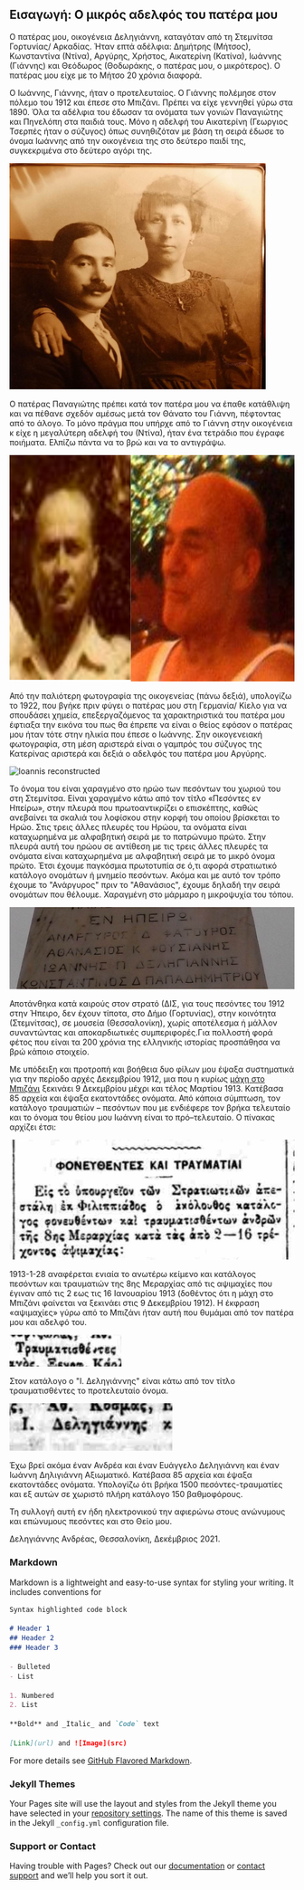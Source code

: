 ## Εισαγωγή: Ο μικρός αδελφός του πατέρα μου

Ο πατέρας μου, οικογένεια  Δεληγιάννη, καταγόταν από τη Στεμνίτσα Γορτυνίας/ Αρκαδίας. Ήταν επτά αδέλφια: Δημήτρης (Μήτσος), Κωνσταντίνα (Ντίνα), Αργύρης, Χρήστος, Αικατερίνη (Κατίνα), Ιωάννης (Γιάννης) και Θεόδωρος (Θοδωράκης, ο πατέρας μου, ο μικρότερος). Ο πατέρας μου είχε με το Μήτσο 20 χρόνια διαφορά.

Ο Ιωάννης, Γιάννης, ήταν ο προτελευταίος. Ο Γιάννης πολέμησε στον πόλεμο του 1912 και έπεσε στο Μπιζάνι. Πρέπει να είχε γεννηθεί γύρω στα 1890. Όλα τα αδέλφια του έδωσαν τα ονόματα των γονιών Παναγιώτης και Πηνελόπη στα παιδιά τους. Μόνο η αδελφή του Αικατερίνη (Γεωργιος Τσερπές ήταν ο σύζυγος) όπως συνηθιζόταν με βάση τη σειρά έδωσε το όνομα Ιωάννης από την οικογένεια της στο δεύτερο παιδί της, συγκεκριμένα στο δεύτερο αγόρι της. 

<img src="images/home_page_photo1.jpg" img height="400">

Ο πατέρας Παναγιώτης πρέπει κατά τον πατέρα μου να έπαθε κατάθλιψη και να πέθανε σχεδόν αμέσως μετά τον Θάνατο του Γιάννη, πέφτοντας από το άλογο. Το μόνο πράγμα που υπήρχε από το Γιάννη στην οικογένεια κ είχε η μεγαλύτερη αδελφή του (Ντίνα), ήταν ένα  τετράδιο που έγραφε ποιήματα. Ελπίζω πάντα να το βρώ και να το αντιγράψω. 

<img src="images/home_page_photo2.jpg" img height="400">

Από την παλιότερη φωτογραφία  της οικογενείας (πάνω δεξιά), υπολογίζω το 1922, που βγήκε πριν φύγει ο πατέρας μου στη Γερμανία/ Κίελο για να σπουδάσει χημεία, επεξεργαζόμενος τα χαρακτηριστικά του πατέρα μου έφτιαξα την εικόνα του πως θα έπρεπε να είναι ο θείος εφόσον ο πατέρας μου ήταν τότε στην ηλικία που έπεσε ο Ιωάννης. Σην οικογενειακή φωτογραφία, στη μέση αριστερά είναι ο γαμπρός του σύζυγος της Κατερίνας αριστερά και δεξιά ο αδελφός του πατέρα μου Αργύρης.

![Ioannis reconstructed](images/home_page_photo3.png)

Το όνομα του είναι χαραγμένο στο ηρώο των πεσόντων του χωριού του στη Στεμνίτσα. Είναι χαραγμένο κάτω από τον τίτλο  «Πεσόντες εν Ηπείρω», στην πλευρά που πρωτοαντικρίζει ο επισκέπτης, καθώς ανεβαίνει τα σκαλιά του λοφίσκου στην κορφή του οποίου βρίσκεται το Ηρώο. Στις τρεις άλλες πλευρές του Ηρώου, τα ονόματα είναι καταχωρημένα με αλφαβητική σειρά  με το πατρώνυμο πρώτο. Στην πλευρά αυτή του ηρώου σε αντίθεση με τις τρεις άλλες πλευρές τα ονόματα είναι καταχωρημένα με αλφαβητική σειρά  με το μικρό όνομα πρώτο.  Έτσι έχουμε παγκόσμια πρωτοτυπία σε ό,τι αφορά στρατιωτικό κατάλογο ονομάτων ή μνημείο πεσόντων. Ακόμα και με αυτό τον τρόπο έχουμε το "Ανάργυρος" πριν το "Αθανάσιος", έχουμε δηλαδή την σειρά ονομάτων που θέλουμε. Χαραγμένη στο μάρμαρο η μικροψυχία του τόπου.

![Iroo](images/home_page_photo4.jpg)

Αποτάνθηκα κατά καιρούς στον στρατό (ΔΙΣ, για τους πεσόντες του 1912 στην Ήπειρο, δεν έχουν τίποτα, στο Δήμο (Γορτυνίας), στην κοινότητα (Στεμνίτσας), σε μουσεία (Θεσσαλονίκη), χωρίς  αποτέλεσμα ή μάλλον  συναντώντας και αποκαρδιωτικές συμπεριφορές.Για πολλοστή φορά φέτος που είναι τα 200 χρόνια της ελληνικής ιστορίας προσπάθησα να βρώ κάποιο στοιχείο.

Με υπόδειξη και προτροπή και βοήθεια δυο φίλων μου έψαξα συστηματικά για την περίοδο αρχές Δεκεμβρίου 1912, μια που η κυρίως [μάχη στο Μπιζάνι](https://el.wikipedia.org/wiki/%CE%9C%CE%AC%CF%87%CE%B7_%CF%84%CE%BF%CF%85_%CE%9C%CF%80%CE%B9%CE%B6%CE%B1%CE%BD%CE%AF%CE%BF%CF%85) ξεκινάει 9 Δεκεμβρίου μέχρι και τέλος Μαρτίου 1913. Κατέβασα 85 αρχεία και έψαξα εκατοντάδες ονόματα. Από κάποια σύμπτωση, τον κατάλογο τραυματιών – πεσόντων που με ενδιέφερε τον βρήκα τελευταίο και το όνομα του θείου μου Ιωάννη είναι το πρό–τελευταίο. Ο πίνακας αρχίζει έτσι: 

![detail5](images/home_page_photo5.jpg)

1913-1-28 αναφέρεται ενιαία το ανωτέρω κείμενο και κατάλογος πεσόντων και τραυματιών της 8ης Μεραρχίας από τις αψιμαχίες που έγιναν από τις 2 εως τις 16 Ιανουαρίου 1913 (δοθέντος ότι η μάχη στο Μπιζάνι φαίνεται να ξεκινάει στις 9 Δεκεμβρίου 1912). Η έκφραση «αψιμαχίες» γύρω από το Μπιζάνι ήταν αυτή που θυμάμαι από τον πατέρα μου και αδελφό του. 

![detail6](images/home_page_photo6.jpg)

Στον κατάλογο ο "Ι. Δεληγιάννης" είναι κάτω από τον τίτλο τραυματισθέντες το προτελευταίο όνομα.

![detail7](images/home_page_photo7.jpg)

Έχω βρεί ακόμα έναν Ανδρέα και έναν Ευάγγελο Δεληγιάννη και έναν Ιωάννη Δηλιγιάννη Αξιωματικό. Κατέβασα 85 αρχεία και έψαξα εκατοντάδες ονόματα. Υπολογίζω ότι βρήκα 1500 πεσόντες-τραυματίες και εξ αυτών σε χωριστό πλήρη κατάλογο 150 βαθμοφόρους.

Τη συλλογή αυτή εν ήδη ηλεκτρονικού την αφιερώνω στους ανώνυμους και επώνυμους πεσόντες και στο Θείο μου.

Δεληγιάννης Ανδρέας, Θεσσαλονίκη, Δεκέμβριος 2021.

### Markdown

Markdown is a lightweight and easy-to-use syntax for styling your writing. It includes conventions for

```markdown
Syntax highlighted code block

# Header 1
## Header 2
### Header 3

- Bulleted
- List

1. Numbered
2. List

**Bold** and _Italic_ and `Code` text

[Link](url) and ![Image](src)
```

For more details see [GitHub Flavored Markdown](https://guides.github.com/features/mastering-markdown/).

### Jekyll Themes

Your Pages site will use the layout and styles from the Jekyll theme you have selected in your [repository settings](https://github.com/ioannis-del-iroo/ioannis-del-iroo.github.io/settings/pages). The name of this theme is saved in the Jekyll `_config.yml` configuration file.

### Support or Contact

Having trouble with Pages? Check out our [documentation](https://docs.github.com/categories/github-pages-basics/) or [contact support](https://support.github.com/contact) and we’ll help you sort it out.
